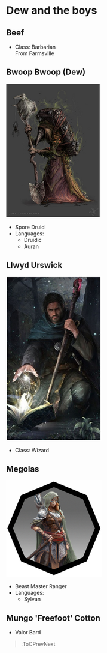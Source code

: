 # Dew and the boys

## Beef
* Class: Barbarian  
From Farmsville

## Bwoop Bwoop (Dew)
![Dew](/docs/assets/dew.png)  
* Spore Druid
* Languages:
    * Druidic
    * Auran

## Llwyd Urswick
![Llywd Urswick](/docs/assets/llywd.png)  
* Class: Wizard  


## Megolas
![Megolas](/docs/assets/megolas.png)  
* Beast Master Ranger
* Languages:
    * Sylvan

## Mungo 'Freefoot' Cotton
* Valor Bard

> :ToCPrevNext